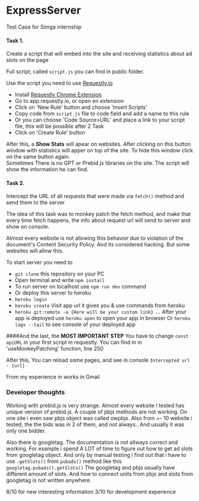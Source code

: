 # ExpressServer
Test Case for Simga internship

#### Task 1.
Create a script that will embed into the site and receiving statistics about ad slots on the page

Full script, called `script.js` you can find in public folder.

Use the script you need to use [Requestly.io](app.requestly.io)
- Install [Requestly Chrome Extension](https://chrome.google.com/webstore/detail/redirect-url-modify-heade/mdnleldcmiljblolnjhpnblkcekpdkpa) 
-  Go to app.requestly.io, or open en extension 
- Click on 'New Rule' button and choose 'Insert Scripts'  
- Copy code from `script.js` file to code field and add a name to this rule
 - Or  you can choose 'Code Source>URL' and place a link to your script file, this will be possible after 2 Task
- Click on 'Create Rule' button

After this, a **Show Stats** will apear on websites. After clicking on this button window with statistics will apper on top of the site. To hide this window click on the same button again.  
Sometimes There is no GPT or Prebid.js libraries on the site. The script will show the information he can find.

#### Task 2.
Intercept the URL of all requests that were made via `fetch()` method and send them to the server

The idea of this task was to monkey patch the fetch method, and make that every time fetch happens, the info about request url will send to server and show on console.

Almost every website is not allowing this behavior due to violation of  the document's Content Security Policy. And its considered hacking. But some websites will allow this.

To start server you need to 
- `git clone` this repository on your PC
- Open terminal and write `npm install` 
- To run server on localhost use `npm run dev` command
- Or deploy this server to heroku 
 - `heroku login`
 - `heroku create` Visit app url it gives you & use commands from heroku 
 - `heroku git:remote -a {Here will be your custom link} `...
After your app is deployed use `heroku open` to open your app in browser
Or `heroku logs --tail` to see console of your deployed app

####And the last, the **MOST IMPORTANT STEP**
You have to change `const apiURL` in your first script in requestly. You can find in in 'useMonkeyPatching' function, line 250

After this, You can reload some pages, and see in console 
`Intercepted url - {url}`

From my experience in works in Gmail



### Developer thoughts

Working with prebid.js is very strange. Almost every website I tested has unique version of prebid.js. A couple of pbjs methods are not working. 
On one site i even saw pbjs object was called owpbjs. 
Also from +- 10 website i tested, the the bids was in 2 of them, and not always.. And 
usually it was only one bidder.


Also there is googletag. The documentation is not allways correct and working. For example i spend A LOT of time to figure out how to get ad slots from googletag object. 
And only by manual testing i find out that i have to use `.getSlots()` from `pubads()` method like this `googletag.pubads().getSlots()`
The googletag and pbjs usually have different amount of slots. And how to connect units from  pbjs and slots from googletag is not written anywhere.

8/10 for new interesting information
3/10 for development experience 
